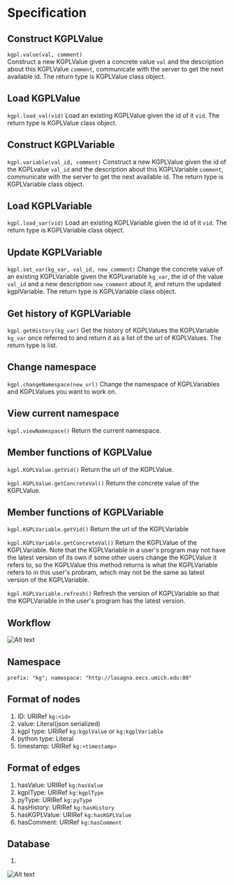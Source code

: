 # Specification

## Construct KGPLValue

```kgpl.value(val, comment)```  
Construct a new KGPLValue given a concrete value `val` and the description about this KGPLValue `comment`, communicate with the server to get the next available id. The return type is KGPLValue class object.

## Load KGPLValue

```kgpl.load_val(vid)```
Load an existing KGPLValue given the id of it `vid`. The return type is KGPLValue class object.

## Construct KGPLVariable

```kgpl.variable(val_id, comment)```
Construct a new KGPLValue given the id of the KGPLvalue `val_id` and the description about this KGPLVariable `comment`, communicate with the server to get the next available id. The return type is KGPLVariable class object.

## Load KGPLVariable

```kgpl.load_var(vid)```
Load an existing KGPLVariable given the id of it `vid`. The return type is KGPLVariable class object.

## Update KGPLVariable

```kgpl.set_var(kg_var, val_id, new_comment)```
Change the concrete value of an existing KGPLVariable given the KGPLvariable `kg_var`, the id of the value `val_id` and a new description `new_comment` about it, and return the updated kgplVariable. The return type is KGPLVariable class object.

## Get history of KGPLVariable

```kgpl.getHistory(kg_var)```
Get the history of KGPLValues the KGPLVariable `kg_var` once referred to and return it as a list of the url of KGPLValues. The return type is list.

## Change namespace

```kgpl.changeNamespace(new_url)```
Change the namespace of KGPLVariables and KGPLValues you want to work on.

## View current namespace

```kgpl.viewNamespace()```
Return the current namespace.

## Member functions of KGPLValue

```kgpl.KGPLValue.getVid()```
Return the url of the KGPLValue.

```kgpl.KGPLValue.getConcreteVal()```
Return the concrete value of the KGPLValue.

## Member functions of KGPLVariable

```kgpl.KGPLVariable.getVid()```
Return the url of the KGPLVariable

```kgpl.KGPLVariable.getConcreteVal()```
Return the KGPLValue of the KGPLVariable. Note that the KGPLVariable in a user's program may not have the latest version of its own if some other users change the KGPLValue it refers to, so the KGPLValue this method returns is what the KGPLVariable refers to in this user's probram, which may not be the same as latest version of the KGPLVariable.

```kgpl.KGPLVariable.refresh()```
Refresh the version of KGPLVariable so that the KGPLVariable in the user's program has the latest version.

## Workflow

![Alt text](workflow.png?raw=true "Title")

## Namespace

`prefix: "kg"; namespace: "http://lasagna.eecs.umich.edu:80"`

## Format of nodes

1. ID: URIRef `kg:<id>`
2. value: Literal(json serialized)
3. kgpl type: URIRef `kg:kgplValue` or `kg:kgplVariable`
4. python type: Literal
5. timestamp: URIRef `kg:<timestamp>`

## Format of edges

1. hasValue: URIRef `kg:hasValue`
2. kgplType: URIRef `kg:kgplType`
3. pyType: URIRef `kg:pyType`
4. hasHistory: URIRef `kg:hasHistory`
5. hasKGPLValue: URIRef `kg:hasKGPLValue`
6. hasComment: URIRef `kg:hasComment`

## Database
1. 
![Alt text](outdated/database.png?raw=true "Title")
